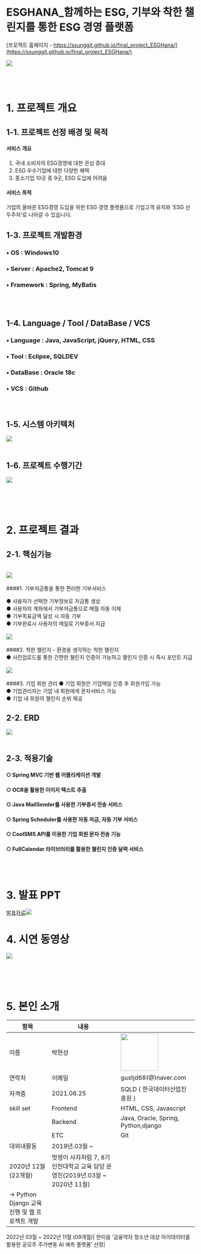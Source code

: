 # ESGHANA_함께하는 ESG, 기부와 착한 챌린지를 통한 ESG 경영 플랫폼

[프로젝트 홈페이지 - https://ssunggit.github.io/final_project_ESGHana/](https://ssunggit.github.io/final_project_ESGHana/)

<img src="기능0.PNG"/><br><br><br><br>

# 1. 프로젝트 개요

## 1-1. 프로젝트 선정 배경 및 목적
#### 서비스 개요
1. 국내 소비자의 ESG경영에 대한 관심 증대
2. ESG 우수기업에 대한 다양한 혜택
3. 중소기업 10곳 중 9곳, ESG 도입에 어려움 

#### 서비스 목적
기업의 올바른 ESG경영 도입을 위한 ESG 경영 플랫폼으로 기업고객 유치와 'ESG 선두주자'로 나아갈 수 있습니다.

## 1-3. 프로젝트 개발환경<br>
### • OS : Windows10<br>
### • Server : Apache2, Tomcat 9<br>
### • Framework : Spring, MyBatis
<br><br>

## 1-4. Language / Tool / DataBase / VCS <br>
### • Language : Java, JavaScript, jQuery, HTML, CSS <br>
### • Tool : Eclipse, SQLDEV<br>
### • DataBase : Oracle 18c<br>
### • VCS : Github<br><br><br>


## 1-5. 시스템 아키텍처
<img src="아키텍처.png"/><br><br>


## 1-6. 프로젝트 수행기간
<img src="간트차트.PNG"/><br><br>


<br><br>


# 2. 프로젝트 결과

## 2-1. 핵심기능
<br>
<img src="기능1.PNG"/><br><br>
####1. 기부저금통을 통한 편리한 기부서비스

● 사용자가 선택한 기부정보로 저금통 생상 <br>
● 사용자의 계좌에서 기부저금통으로 매월 자동 이체 <br>
● 기부목표금액 달성 시 자동 기부 <br>
● 기부완료시 사용자의 메일로 기부증서 지급 <br>
<br>
<img src="기능2.PNG"/><br><br>
####2. 착한 챌린지 - 환경을 생각하는 착한 챌린지<br>
● 사진업로드를 통한 간편한 챌린지 인증이 가능하고 챌린지 인증 시 즉시 포인트 지급<br>
<br>
<img src="기능3.PNG"/><br><br>
####3. 기업 회원 관리
● 기업 회원은 기업메일 인증 후 회원가입 가능<br>
● 기업관리자는 기업 내 회원에게 문자서비스 가능<br>
● 기업 내 회원의 챌린지 순위 제공<br>

## 2-2. ERD
<img src="erd1.PNG"/><br><br>


## 2-3. 적용기술
#### ○ Spring MVC 기반 웹 어플리케이션 개발
#### ○ OCR을 활용한 이미지 텍스트 추출
#### ○ Java MailSender를 사용한 기부증서 전송 서비스
#### ○ Spring Scheduler를 사용한 자동 저금, 자동 기부 서비스
#### ○ CoolSMS API를 이용한 기업 회원 문자 전송 기능
#### ○ FullCalendar 라이브러리를 활용한 챌린지 인증 달력 서비스
<br><br>

  
# 3. 발표 PPT
[발표자료<img src="title.PNG"/>](/ESGHANA_PPT_최종본.pptx)<br>

# 4. 시연 동영상 
[<img src="영상메인.jpg"/>](https://youtu.be/r1HVrnodi14)


<br><br><br>
 
# 5. 본인 소개

|항목|내용||
|-----|---------------------------|----|
|이름 |박현성| <img src="박현성.png" width="100" />|
|연락처 | 이메일 | gustjd68(@)naver.com |
|자격증| 2021.06.25 | SQLD ( 한국데이터산업진흥원 ) |
|skill set| Frontend | HTML, CSS, Javascript |
| | Backend | Java, Oracle, Spring, Python,django |
| | ETC | Git
|대외내활동| 2019년.03월 ~ 
2020년 12월 (22개월)| 멋쟁이 사자처럼 7, 8기 인천대학교 교육 담당 운영진(2019년.03월 ~ 2020년 11월)
→ Python Django 교육 진행 및 웹 프로젝트 개발 |
 2022년 03월 ~ 
2022년 11월 (09개월)| 한이음 ‘금융약자 청소년 대상 마이데이터를 활용한 공모주 주가변동 AI 예측 플랫폼’ 선정|

